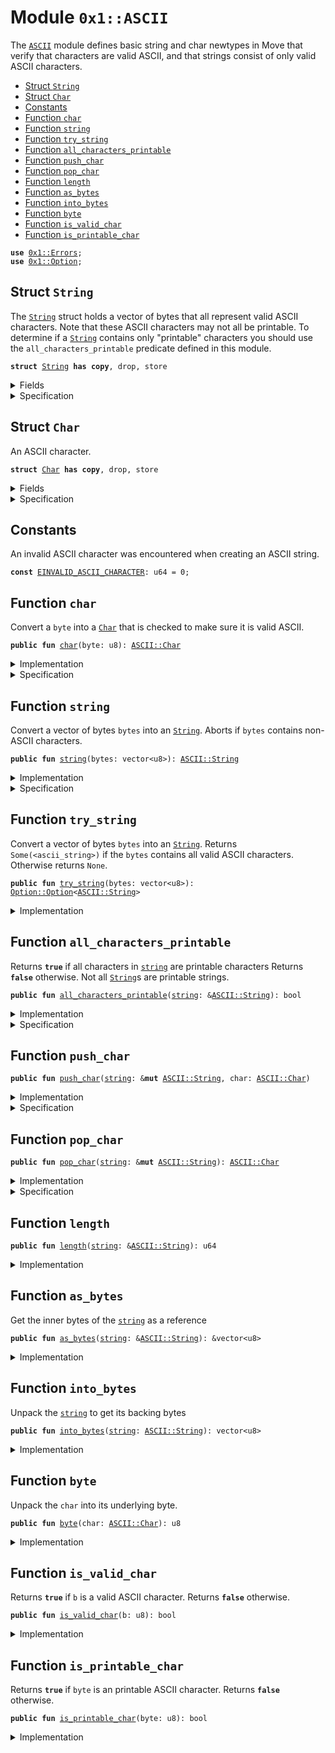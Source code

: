 
<a name="0x1_ASCII"></a>

# Module `0x1::ASCII`

The <code><a href="ASCII.md#0x1_ASCII">ASCII</a></code> module defines basic string and char newtypes in Move that verify
that characters are valid ASCII, and that strings consist of only valid ASCII characters.


-  [Struct `String`](#0x1_ASCII_String)
-  [Struct `Char`](#0x1_ASCII_Char)
-  [Constants](#@Constants_0)
-  [Function `char`](#0x1_ASCII_char)
-  [Function `string`](#0x1_ASCII_string)
-  [Function `try_string`](#0x1_ASCII_try_string)
-  [Function `all_characters_printable`](#0x1_ASCII_all_characters_printable)
-  [Function `push_char`](#0x1_ASCII_push_char)
-  [Function `pop_char`](#0x1_ASCII_pop_char)
-  [Function `length`](#0x1_ASCII_length)
-  [Function `as_bytes`](#0x1_ASCII_as_bytes)
-  [Function `into_bytes`](#0x1_ASCII_into_bytes)
-  [Function `byte`](#0x1_ASCII_byte)
-  [Function `is_valid_char`](#0x1_ASCII_is_valid_char)
-  [Function `is_printable_char`](#0x1_ASCII_is_printable_char)


<pre><code><b>use</b> <a href="Errors.md#0x1_Errors">0x1::Errors</a>;
<b>use</b> <a href="Option.md#0x1_Option">0x1::Option</a>;
</code></pre>



<a name="0x1_ASCII_String"></a>

## Struct `String`

The <code><a href="ASCII.md#0x1_ASCII_String">String</a></code> struct holds a vector of bytes that all represent
valid ASCII characters. Note that these ASCII characters may not all
be printable. To determine if a <code><a href="ASCII.md#0x1_ASCII_String">String</a></code> contains only "printable"
characters you should use the <code>all_characters_printable</code> predicate
defined in this module.


<pre><code><b>struct</b> <a href="ASCII.md#0x1_ASCII_String">String</a> <b>has</b> <b>copy</b>, drop, store
</code></pre>



<details>
<summary>Fields</summary>


<dl>
<dt>
<code>bytes: vector&lt;u8&gt;</code>
</dt>
<dd>

</dd>
</dl>


</details>

<details>
<summary>Specification</summary>



<pre><code><b>invariant</b> <b>forall</b> i in 0..len(bytes): <a href="ASCII.md#0x1_ASCII_is_valid_char">is_valid_char</a>(bytes[i]);
</code></pre>



</details>

<a name="0x1_ASCII_Char"></a>

## Struct `Char`

An ASCII character.


<pre><code><b>struct</b> <a href="ASCII.md#0x1_ASCII_Char">Char</a> <b>has</b> <b>copy</b>, drop, store
</code></pre>



<details>
<summary>Fields</summary>


<dl>
<dt>
<code>byte: u8</code>
</dt>
<dd>

</dd>
</dl>


</details>

<details>
<summary>Specification</summary>



<pre><code><b>invariant</b> <a href="ASCII.md#0x1_ASCII_is_valid_char">is_valid_char</a>(byte);
</code></pre>



</details>

<a name="@Constants_0"></a>

## Constants


<a name="0x1_ASCII_EINVALID_ASCII_CHARACTER"></a>

An invalid ASCII character was encountered when creating an ASCII string.


<pre><code><b>const</b> <a href="ASCII.md#0x1_ASCII_EINVALID_ASCII_CHARACTER">EINVALID_ASCII_CHARACTER</a>: u64 = 0;
</code></pre>



<a name="0x1_ASCII_char"></a>

## Function `char`

Convert a <code>byte</code> into a <code><a href="ASCII.md#0x1_ASCII_Char">Char</a></code> that is checked to make sure it is valid ASCII.


<pre><code><b>public</b> <b>fun</b> <a href="ASCII.md#0x1_ASCII_char">char</a>(byte: u8): <a href="ASCII.md#0x1_ASCII_Char">ASCII::Char</a>
</code></pre>



<details>
<summary>Implementation</summary>


<pre><code><b>public</b> <b>fun</b> <a href="ASCII.md#0x1_ASCII_char">char</a>(byte: u8): <a href="ASCII.md#0x1_ASCII_Char">Char</a> {
    <b>assert</b>!(<a href="ASCII.md#0x1_ASCII_is_valid_char">is_valid_char</a>(byte), <a href="Errors.md#0x1_Errors_invalid_argument">Errors::invalid_argument</a>(<a href="ASCII.md#0x1_ASCII_EINVALID_ASCII_CHARACTER">EINVALID_ASCII_CHARACTER</a>));
    <a href="ASCII.md#0x1_ASCII_Char">Char</a> { byte }
}
</code></pre>



</details>

<details>
<summary>Specification</summary>



<pre><code><b>aborts_if</b> !<a href="ASCII.md#0x1_ASCII_is_valid_char">is_valid_char</a>(byte) <b>with</b> <a href="Errors.md#0x1_Errors_INVALID_ARGUMENT">Errors::INVALID_ARGUMENT</a>;
</code></pre>



</details>

<a name="0x1_ASCII_string"></a>

## Function `string`

Convert a vector of bytes <code>bytes</code> into an <code><a href="ASCII.md#0x1_ASCII_String">String</a></code>. Aborts if
<code>bytes</code> contains non-ASCII characters.


<pre><code><b>public</b> <b>fun</b> <a href="String.md#0x1_string">string</a>(bytes: vector&lt;u8&gt;): <a href="ASCII.md#0x1_ASCII_String">ASCII::String</a>
</code></pre>



<details>
<summary>Implementation</summary>


<pre><code><b>public</b> <b>fun</b> <a href="String.md#0x1_string">string</a>(bytes: vector&lt;u8&gt;): <a href="ASCII.md#0x1_ASCII_String">String</a> {
   <b>let</b> x = <a href="ASCII.md#0x1_ASCII_try_string">try_string</a>(bytes);
   <b>assert</b>!(
        <a href="Option.md#0x1_Option_is_some">Option::is_some</a>(&x),
        <a href="Errors.md#0x1_Errors_invalid_argument">Errors::invalid_argument</a>(<a href="ASCII.md#0x1_ASCII_EINVALID_ASCII_CHARACTER">EINVALID_ASCII_CHARACTER</a>)
   );
   <a href="Option.md#0x1_Option_destroy_some">Option::destroy_some</a>(x)
}
</code></pre>



</details>

<details>
<summary>Specification</summary>



<pre><code><b>aborts_if</b> <b>exists</b> i in 0..len(bytes): !<a href="ASCII.md#0x1_ASCII_is_valid_char">is_valid_char</a>(bytes[i]) <b>with</b> <a href="Errors.md#0x1_Errors_INVALID_ARGUMENT">Errors::INVALID_ARGUMENT</a>;
</code></pre>



</details>

<a name="0x1_ASCII_try_string"></a>

## Function `try_string`

Convert a vector of bytes <code>bytes</code> into an <code><a href="ASCII.md#0x1_ASCII_String">String</a></code>. Returns
<code>Some(&lt;ascii_string&gt;)</code> if the <code>bytes</code> contains all valid ASCII
characters. Otherwise returns <code>None</code>.


<pre><code><b>public</b> <b>fun</b> <a href="ASCII.md#0x1_ASCII_try_string">try_string</a>(bytes: vector&lt;u8&gt;): <a href="Option.md#0x1_Option_Option">Option::Option</a>&lt;<a href="ASCII.md#0x1_ASCII_String">ASCII::String</a>&gt;
</code></pre>



<details>
<summary>Implementation</summary>


<pre><code><b>public</b> <b>fun</b> <a href="ASCII.md#0x1_ASCII_try_string">try_string</a>(bytes: vector&lt;u8&gt;): <a href="Option.md#0x1_Option">Option</a>&lt;<a href="ASCII.md#0x1_ASCII_String">String</a>&gt; {
   <b>let</b> len = <a href="Vector.md#0x1_Vector_length">Vector::length</a>(&bytes);
   <b>let</b> i = 0;
   <b>while</b> ({
       <b>spec</b> {
           <b>invariant</b> i &lt;= len;
           <b>invariant</b> <b>forall</b> j in 0..i: <a href="ASCII.md#0x1_ASCII_is_valid_char">is_valid_char</a>(bytes[j]);
       };
       i &lt; len
   }) {
       <b>let</b> possible_byte = *<a href="Vector.md#0x1_Vector_borrow">Vector::borrow</a>(&bytes, i);
       <b>if</b> (!<a href="ASCII.md#0x1_ASCII_is_valid_char">is_valid_char</a>(possible_byte)) <b>return</b> <a href="Option.md#0x1_Option_none">Option::none</a>();
       i = i + 1;
   };
   <b>spec</b> {
       <b>assert</b> i == len;
       <b>assert</b> <b>forall</b> j in 0..len: <a href="ASCII.md#0x1_ASCII_is_valid_char">is_valid_char</a>(bytes[j]);
   };
   <a href="Option.md#0x1_Option_some">Option::some</a>(<a href="ASCII.md#0x1_ASCII_String">String</a> { bytes })
}
</code></pre>



</details>

<a name="0x1_ASCII_all_characters_printable"></a>

## Function `all_characters_printable`

Returns <code><b>true</b></code> if all characters in <code><a href="String.md#0x1_string">string</a></code> are printable characters
Returns <code><b>false</b></code> otherwise. Not all <code><a href="ASCII.md#0x1_ASCII_String">String</a></code>s are printable strings.


<pre><code><b>public</b> <b>fun</b> <a href="ASCII.md#0x1_ASCII_all_characters_printable">all_characters_printable</a>(<a href="String.md#0x1_string">string</a>: &<a href="ASCII.md#0x1_ASCII_String">ASCII::String</a>): bool
</code></pre>



<details>
<summary>Implementation</summary>


<pre><code><b>public</b> <b>fun</b> <a href="ASCII.md#0x1_ASCII_all_characters_printable">all_characters_printable</a>(<a href="String.md#0x1_string">string</a>: &<a href="ASCII.md#0x1_ASCII_String">String</a>): bool {
   <b>let</b> len = <a href="Vector.md#0x1_Vector_length">Vector::length</a>(&<a href="String.md#0x1_string">string</a>.bytes);
   <b>let</b> i = 0;
   <b>while</b> ({
       <b>spec</b> {
           <b>invariant</b> i &lt;= len;
           <b>invariant</b> <b>forall</b> j in 0..i: <a href="ASCII.md#0x1_ASCII_is_printable_char">is_printable_char</a>(<a href="String.md#0x1_string">string</a>.bytes[j]);
       };
       i &lt; len
   }) {
       <b>let</b> byte = *<a href="Vector.md#0x1_Vector_borrow">Vector::borrow</a>(&<a href="String.md#0x1_string">string</a>.bytes, i);
       <b>if</b> (!<a href="ASCII.md#0x1_ASCII_is_printable_char">is_printable_char</a>(byte)) <b>return</b> <b>false</b>;
       i = i + 1;
   };
   <b>spec</b> {
       <b>assert</b> i == len;
       <b>assert</b> <b>forall</b> j in 0..len: <a href="ASCII.md#0x1_ASCII_is_printable_char">is_printable_char</a>(<a href="String.md#0x1_string">string</a>.bytes[j]);
   };
   <b>true</b>
}
</code></pre>



</details>

<details>
<summary>Specification</summary>



<pre><code><b>ensures</b> result ==&gt; (<b>forall</b> j in 0..len(<a href="String.md#0x1_string">string</a>.bytes): <a href="ASCII.md#0x1_ASCII_is_printable_char">is_printable_char</a>(<a href="String.md#0x1_string">string</a>.bytes[j]));
</code></pre>



</details>

<a name="0x1_ASCII_push_char"></a>

## Function `push_char`



<pre><code><b>public</b> <b>fun</b> <a href="ASCII.md#0x1_ASCII_push_char">push_char</a>(<a href="String.md#0x1_string">string</a>: &<b>mut</b> <a href="ASCII.md#0x1_ASCII_String">ASCII::String</a>, char: <a href="ASCII.md#0x1_ASCII_Char">ASCII::Char</a>)
</code></pre>



<details>
<summary>Implementation</summary>


<pre><code><b>public</b> <b>fun</b> <a href="ASCII.md#0x1_ASCII_push_char">push_char</a>(<a href="String.md#0x1_string">string</a>: &<b>mut</b> <a href="ASCII.md#0x1_ASCII_String">String</a>, char: <a href="ASCII.md#0x1_ASCII_Char">Char</a>) {
    <a href="Vector.md#0x1_Vector_push_back">Vector::push_back</a>(&<b>mut</b> <a href="String.md#0x1_string">string</a>.bytes, char.byte);
}
</code></pre>



</details>

<details>
<summary>Specification</summary>



<pre><code><b>ensures</b> len(<a href="String.md#0x1_string">string</a>.bytes) == len(<b>old</b>(<a href="String.md#0x1_string">string</a>.bytes)) + 1;
</code></pre>



</details>

<a name="0x1_ASCII_pop_char"></a>

## Function `pop_char`



<pre><code><b>public</b> <b>fun</b> <a href="ASCII.md#0x1_ASCII_pop_char">pop_char</a>(<a href="String.md#0x1_string">string</a>: &<b>mut</b> <a href="ASCII.md#0x1_ASCII_String">ASCII::String</a>): <a href="ASCII.md#0x1_ASCII_Char">ASCII::Char</a>
</code></pre>



<details>
<summary>Implementation</summary>


<pre><code><b>public</b> <b>fun</b> <a href="ASCII.md#0x1_ASCII_pop_char">pop_char</a>(<a href="String.md#0x1_string">string</a>: &<b>mut</b> <a href="ASCII.md#0x1_ASCII_String">String</a>): <a href="ASCII.md#0x1_ASCII_Char">Char</a> {
    <a href="ASCII.md#0x1_ASCII_Char">Char</a> { byte: <a href="Vector.md#0x1_Vector_pop_back">Vector::pop_back</a>(&<b>mut</b> <a href="String.md#0x1_string">string</a>.bytes) }
}
</code></pre>



</details>

<details>
<summary>Specification</summary>



<pre><code><b>ensures</b> len(<a href="String.md#0x1_string">string</a>.bytes) == len(<b>old</b>(<a href="String.md#0x1_string">string</a>.bytes)) - 1;
</code></pre>



</details>

<a name="0x1_ASCII_length"></a>

## Function `length`



<pre><code><b>public</b> <b>fun</b> <a href="ASCII.md#0x1_ASCII_length">length</a>(<a href="String.md#0x1_string">string</a>: &<a href="ASCII.md#0x1_ASCII_String">ASCII::String</a>): u64
</code></pre>



<details>
<summary>Implementation</summary>


<pre><code><b>public</b> <b>fun</b> <a href="ASCII.md#0x1_ASCII_length">length</a>(<a href="String.md#0x1_string">string</a>: &<a href="ASCII.md#0x1_ASCII_String">String</a>): u64 {
    <a href="Vector.md#0x1_Vector_length">Vector::length</a>(<a href="ASCII.md#0x1_ASCII_as_bytes">as_bytes</a>(<a href="String.md#0x1_string">string</a>))
}
</code></pre>



</details>

<a name="0x1_ASCII_as_bytes"></a>

## Function `as_bytes`

Get the inner bytes of the <code><a href="String.md#0x1_string">string</a></code> as a reference


<pre><code><b>public</b> <b>fun</b> <a href="ASCII.md#0x1_ASCII_as_bytes">as_bytes</a>(<a href="String.md#0x1_string">string</a>: &<a href="ASCII.md#0x1_ASCII_String">ASCII::String</a>): &vector&lt;u8&gt;
</code></pre>



<details>
<summary>Implementation</summary>


<pre><code><b>public</b> <b>fun</b> <a href="ASCII.md#0x1_ASCII_as_bytes">as_bytes</a>(<a href="String.md#0x1_string">string</a>: &<a href="ASCII.md#0x1_ASCII_String">String</a>): &vector&lt;u8&gt; {
   &<a href="String.md#0x1_string">string</a>.bytes
}
</code></pre>



</details>

<a name="0x1_ASCII_into_bytes"></a>

## Function `into_bytes`

Unpack the <code><a href="String.md#0x1_string">string</a></code> to get its backing bytes


<pre><code><b>public</b> <b>fun</b> <a href="ASCII.md#0x1_ASCII_into_bytes">into_bytes</a>(<a href="String.md#0x1_string">string</a>: <a href="ASCII.md#0x1_ASCII_String">ASCII::String</a>): vector&lt;u8&gt;
</code></pre>



<details>
<summary>Implementation</summary>


<pre><code><b>public</b> <b>fun</b> <a href="ASCII.md#0x1_ASCII_into_bytes">into_bytes</a>(<a href="String.md#0x1_string">string</a>: <a href="ASCII.md#0x1_ASCII_String">String</a>): vector&lt;u8&gt; {
   <b>let</b> <a href="ASCII.md#0x1_ASCII_String">String</a> { bytes } = <a href="String.md#0x1_string">string</a>;
   bytes
}
</code></pre>



</details>

<a name="0x1_ASCII_byte"></a>

## Function `byte`

Unpack the <code>char</code> into its underlying byte.


<pre><code><b>public</b> <b>fun</b> <a href="ASCII.md#0x1_ASCII_byte">byte</a>(char: <a href="ASCII.md#0x1_ASCII_Char">ASCII::Char</a>): u8
</code></pre>



<details>
<summary>Implementation</summary>


<pre><code><b>public</b> <b>fun</b> <a href="ASCII.md#0x1_ASCII_byte">byte</a>(char: <a href="ASCII.md#0x1_ASCII_Char">Char</a>): u8 {
   <b>let</b> <a href="ASCII.md#0x1_ASCII_Char">Char</a> { byte } = char;
   byte
}
</code></pre>



</details>

<a name="0x1_ASCII_is_valid_char"></a>

## Function `is_valid_char`

Returns <code><b>true</b></code> if <code>b</code> is a valid ASCII character. Returns <code><b>false</b></code> otherwise.


<pre><code><b>public</b> <b>fun</b> <a href="ASCII.md#0x1_ASCII_is_valid_char">is_valid_char</a>(b: u8): bool
</code></pre>



<details>
<summary>Implementation</summary>


<pre><code><b>public</b> <b>fun</b> <a href="ASCII.md#0x1_ASCII_is_valid_char">is_valid_char</a>(b: u8): bool {
   b &lt;= 0x7F
}
</code></pre>



</details>

<a name="0x1_ASCII_is_printable_char"></a>

## Function `is_printable_char`

Returns <code><b>true</b></code> if <code>byte</code> is an printable ASCII character. Returns <code><b>false</b></code> otherwise.


<pre><code><b>public</b> <b>fun</b> <a href="ASCII.md#0x1_ASCII_is_printable_char">is_printable_char</a>(byte: u8): bool
</code></pre>



<details>
<summary>Implementation</summary>


<pre><code><b>public</b> <b>fun</b> <a href="ASCII.md#0x1_ASCII_is_printable_char">is_printable_char</a>(byte: u8): bool {
   byte &gt;= 0x20 && // Disallow metacharacters
   <a href="ASCII.md#0x1_ASCII_byte">byte</a> &lt;= 0x7E // Don't allow DEL metacharacter
}
</code></pre>



</details>


[//]: # ("File containing references which can be used from documentation")
